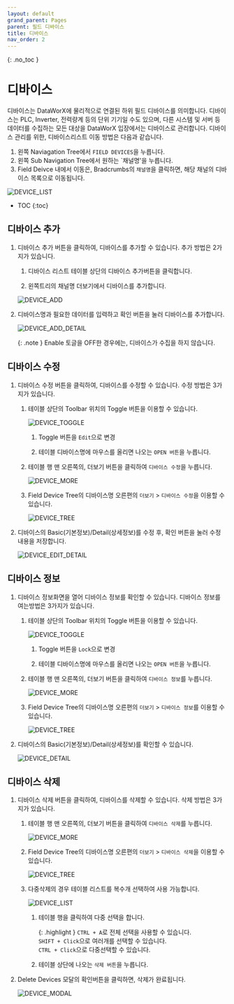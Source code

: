 ```yaml
---
layout: default
grand_parent: Pages
parent: 필드 디바이스
title: 디바이스
nav_order: 2
---
```


{: .no_toc }
# 디바이스
디바이스는 DataWorX에 물리적으로 연결된 하위 필드 디바이스를 의미합니다.
디바이스는 PLC, Inverter, 전력량계 등의 단위 기기일 수도 있으며, 다른 시스템 및 서버 등 데이터를 수집하는 모든 대상을 DataWorX 입장에서는 디바이스로 관리합니다.
디바이스 관리를 위한, 디바이스리스트 이동 방법은 다음과 같습니다.

1. 왼쪽 Naviagation Tree에서 `FIELD DEVICES`을 누릅니다.
2. 왼쪽 Sub Navigation Tree에서 원하는 `채널명'을 누릅니다.
3. Field Deivce 내에서 이동은, Bradcrumbs의 `채널명`을 클릭하면, 해당 채널의 디바이스 목록으로 이동됩니다.

![DEVICE_LIST](./devicelist-1.png)

- TOC
{:toc}


## 디바이스 추가

1. 디바이스 추가 버튼을 클릭하여, 디바이스를 추가할 수 있습니다. 추가 방법은 2가지가 있습니다.

    1. 디바이스 리스트 테이블 상단의 디바이스 추가버튼을 클릭합니다.

    2. 왼쪽트리의 채널명 더보기에서 디바이스를 추가합니다.

    ![DEVICE_ADD](./deviceadd-1.png)

2. 디바이스명과 필요한 데이터를 입력하고 확인 버튼을 눌러 디바이스를 추가합니다.

    ![DEVICE_ADD_DETAIL](./deviceadd-detail-1.png)

    {: .note }
    Enable 토글을 OFF한 경우에는, 디바이스가 수집을 하지 않습니다.


## 디바이스 수정

1. 디바이스 수정 버튼을 클릭하여, 디바이스를 수정할 수 있습니다. 수정 방법은 3가지가 있습니다.

    1. 테이블 상단의 Toolbar 위치의 Toggle 버튼을 이용할 수 있습니다.

        ![DEVICE_TOGGLE](./deviceedit-toggle-2.png)

        1. Toggle 버튼을 `Edit`으로 변경  

        2. 테이블 디바이스명에 마우스를 올리면 나오는 `OPEN 버튼`을 누릅니다.

    2. 테이블 행 맨 오른쪽의, 더보기 버튼을 클릭하여 `디바이스 수정`을 누릅니다.

        ![DEVICE_MORE](./deviceedit-more-2.png)

    3. Field Device Tree의 디바이스명 오른편의 `더보기` > `디바이스 수정`을 이용할 수 있습니다.

        ![DEVICE_TREE](./deviceedit-tree-2.png)

2. 디바이스의 Basic(기본정보)/Detail(상세정보)를 수정 후, 확인 버튼을 눌러 수정 내용을 저장합니다.

    ![DEVICE_EDIT_DETAIL](./deviceedit-detail-2.png)

## 디바이스 정보

1. 디바이스 정보화면을 열어 디바이스 정보를 확인할 수 있습니다. 디바이스 정보를 여는방법은 3가지가 있습니다.
    1. 테이블 상단의 Toolbar 위치의 Toggle 버튼을 이용할 수 있습니다.

        ![DEVICE_TOGGLE](./deviceinfo-toggle-3.png)

        1. Toggle 버튼을 `Lock`으로 변경  

        2. 테이블 디바이스명에 마우스를 올리면 나오는 `OPEN 버튼`을 누릅니다.

    2. 테이블 행 맨 오른쪽의, 더보기 버튼을 클릭하여 `디바이스 정보`를 누릅니다.

        ![DEVICE_MORE](./deviceinfo-more-3.png)

    3. Field Device Tree의 디바이스명 오른편의 `더보기` > `디바이스 정보`를 이용할 수 있습니다.

        ![DEVICE_TREE](./deviceinfo-tree-3.png)

2. 디바이스의 Basic(기본정보)/Detail(상세정보)를 확인할 수 있습니다.

    ![DEVICE_DETAIL](./deviceinfo-detail-3.png)

## 디바이스 삭제

1. 디바이스 삭제 버튼을 클릭하여, 디바이스를 삭제할 수 있습니다. 삭제 방법은 3가지가 있습니다.

    1. 테이블 행 맨 오른쪽의, 더보기 버튼을 클릭하여 `디바이스 삭제`를 누릅니다.

        ![DEVICE_MORE](./devicedelete-more-4.png)

    2. Field Device Tree의 디바이스명 오른편의 `더보기` > `디바이스 삭제`을 이용할 수 있습니다.

        ![DEVICE_TREE](./devicedelete-tree-4.png)

    3. 다중삭제의 경우 테이블 리스트를 복수개 선택하여 사용 가능합니다.

        ![DEVICE_LIST](./devicedelete-list-4.png)

        1. 테이블 행을 클릭하여 다중 선택을 합니다.

            {: .highlight }
            `CTRL + A`로 전체 선택을 사용할 수 있습니다.  
            `SHIFT + Click`으로 여러개를 선택할 수 있습니다.  
            `CTRL + Click`으로 다중선택할 수 있습니다.  

        2. 테이블 상단에 나오는 `삭제 버튼`을 누릅니다.

2. Delete Devices 모달의 확인버튼을 클릭하면, 삭제가 완료됩니다.

    ![DEVICE_MODAL](./devicedelete-detail-4.png)
